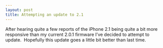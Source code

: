 ```yaml
---
layout: post
title: Attempting an update to 2.1
---
```


<p>After hearing quite a few reports of the iPhone 2.1 being quite a bit more responsive than my current 2.0.1 firmware I&#8217;ve decided to attempt to update.  Hopefully this update goes a little bit better than last time.</p>
